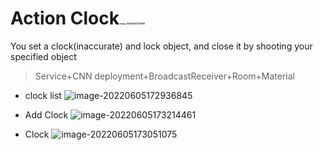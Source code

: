 # Action Clock<img src="D:\Archieved\MakrdownCache\README\image-20220605173728298.png" alt="image-20220605173728298" style="zoom:10%;" />

You set a clock(inaccurate) and lock object, and close it by shooting your specified object

> Service+CNN deployment+BroadcastReceiver+Room+Material

- clock list
    ![image-20220605172936845](D:\Archieved\MakrdownCache\README\image-20220605172936845.png)

- Add Clock
    ![image-20220605173214461](D:\Archieved\MakrdownCache\README\image-20220605173214461.png)
- Clock
    ![image-20220605173051075](D:\Archieved\MakrdownCache\README\image-20220605173051075.png)
